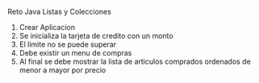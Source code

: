 Reto Java Listas y Colecciones

1. Crear Aplicacion
2. Se inicializa la tarjeta de credito con un monto
3. El limite no se puede superar
4. Debe existir un menu de compras
5. Al final se debe mostrar la lista de articulos comprados ordenados de menor a mayor por precio



